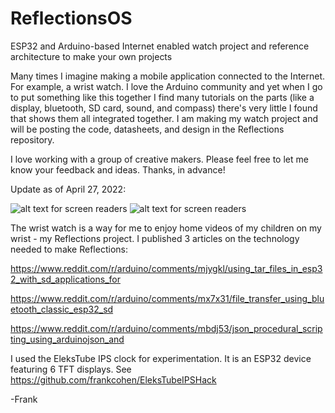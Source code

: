 # ReflectionsOS
ESP32 and Arduino-based Internet enabled watch project and reference architecture to make your own projects

Many times I imagine making a mobile application connected to the Internet. For example, a wrist watch. I love the Arduino community and yet when I go to put something like this together I find many tutorials on the parts (like a display, bluetooth, SD card, sound, and compass) there's very little I found that shows them all integrated together. I am making my watch project and will be posting the code, datasheets, and design in the Reflections repository.

I love working with a group of creative makers. Please feel free to let me know your feedback and ideas. Thanks, in advance!

Update as of April 27, 2022:



![alt text for screen readers](/path/to/image.png "Text to show on mouseover")
![alt text for screen readers](/path/to/image.png "Text to show on mouseover")




The wrist watch is a way for me to enjoy home videos of my children on my wrist - my Reflections project. I published 3 articles on the technology needed to make Reflections:

https://www.reddit.com/r/arduino/comments/mjygkl/using_tar_files_in_esp32_with_sd_applications_for

https://www.reddit.com/r/arduino/comments/mx7x31/file_transfer_using_bluetooth_classic_esp32_sd

https://www.reddit.com/r/arduino/comments/mbdj53/json_procedural_scripting_using_arduinojson_and

I used the EleksTube IPS clock for experimentation. It is an ESP32 device featuring 6 TFT displays. See
https://github.com/frankcohen/EleksTubeIPSHack

-Frank

